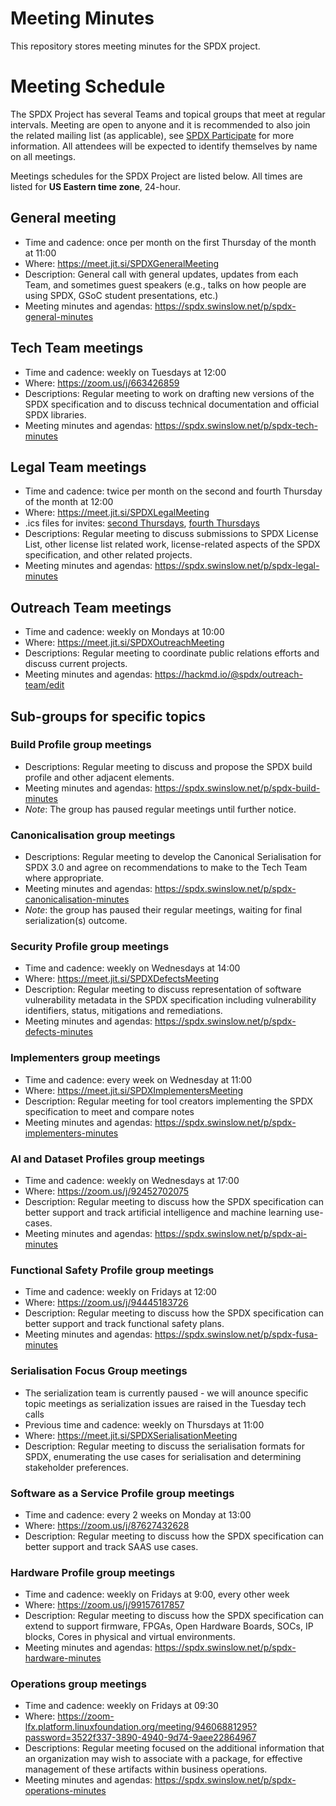 # Meeting Minutes
This repository stores meeting minutes for the SPDX project.

# Meeting Schedule

The SPDX Project has several Teams and topical groups that meet at regular intervals. Meeting are open to anyone and it is recommended to also join the related mailing list (as applicable), see [SPDX Participate](https://spdx.dev/participate/) for more information. All attendees will be expected to identify themselves by name on all meetings.

Meetings schedules for the SPDX Project are listed below. All times are listed for **US Eastern time zone**, 24-hour.

## General meeting
* Time and cadence: once per month on the first Thursday of the month at 11:00
* Where: <https://meet.jit.si/SPDXGeneralMeeting>
* Description: General call with general updates, updates from each Team, and sometimes guest speakers (e.g., talks on how people are using SPDX, GSoC student presentations, etc.)
* Meeting minutes and agendas: https://spdx.swinslow.net/p/spdx-general-minutes

## Tech Team meetings
* Time and cadence: weekly on Tuesdays at 12:00
* Where: <https://zoom.us/j/663426859>
* Descriptions: Regular meeting to work on drafting new versions of the SPDX specification and to discuss technical documentation and official SPDX libraries.
* Meeting minutes and agendas: https://spdx.swinslow.net/p/spdx-tech-minutes

## Legal Team meetings
* Time and cadence: twice per month on the second and fourth Thursday of the month at 12:00
* Where: <https://meet.jit.si/SPDXLegalMeeting>
* .ics files for invites: [second Thursdays](./invites/spdx-legal-2024-second-thursdays.ics), [fourth Thursdays](./invites/spdx-legal-2024-fourth-thursdays.ics)
* Descriptions: Regular meeting to discuss submissions to SPDX License List, other license list related work, license-related aspects of the SPDX specification, and other related projects.
* Meeting minutes and agendas: https://spdx.swinslow.net/p/spdx-legal-minutes

## Outreach Team meetings
* Time and cadence: weekly on Mondays at 10:00
* Where: <https://meet.jit.si/SPDXOutreachMeeting>
* Descriptions: Regular meeting to coordinate public relations efforts and discuss current projects.
* Meeting minutes and agendas: https://hackmd.io/@spdx/outreach-team/edit 

## Sub-groups for specific topics
### Build Profile group meetings
<!-- * Time and cadence: weekly on Mondays at 14:00
* Where: <https://meet.jit.si/SPDXBuildProfile> -->
* Descriptions: Regular meeting to discuss and propose the SPDX build profile and other adjacent elements.
* Meeting minutes and agendas: https://spdx.swinslow.net/p/spdx-build-minutes
*  *Note*: The group has paused regular meetings until further notice.

### Canonicalisation group meetings
<!-- * Time and cadence: weekly on Fridays at 09:00 -->
<!-- * Where: <https://meet.jit.si/SPDXCanonicalMeeting> -->
* Descriptions: Regular meeting to develop the Canonical Serialisation for SPDX 3.0 and agree on recommendations to make to the Tech Team where appropriate.
* Meeting minutes and agendas: https://spdx.swinslow.net/p/spdx-canonicalisation-minutes
* *Note*: the group has paused their regular meetings, waiting for final serialization(s) outcome.

### Security Profile group meetings
* Time and cadence: weekly on Wednesdays at 14:00
* Where: https://meet.jit.si/SPDXDefectsMeeting
* Description: Regular meeting to discuss representation of software vulnerability metadata in the SPDX specification including vulnerability identifiers, status, mitigations and remediations.
* Meeting minutes and agendas: https://spdx.swinslow.net/p/spdx-defects-minutes

### Implementers group meetings
* Time and cadence: every week on Wednesday at 11:00
* Where: https://meet.jit.si/SPDXImplementersMeeting
* Description: Regular meeting for tool creators implementing the SPDX specification to meet and compare notes
* Meeting minutes and agendas: https://spdx.swinslow.net/p/spdx-implementers-minutes

### AI and Dataset Profiles group meetings
* Time and cadence: weekly on Wednesdays at 17:00
* Where: https://zoom.us/j/92452702075
* Description: Regular meeting to discuss how the SPDX specification can better support and track artificial intelligence and machine learning use-cases.
* Meeting minutes and agendas: https://spdx.swinslow.net/p/spdx-ai-minutes

### Functional Safety Profile group meetings
* Time and cadence: weekly on Fridays at 12:00
* Where: https://zoom.us/j/94445183726
* Description: Regular meeting to discuss how the SPDX specification can better support and track functional safety plans.
* Meeting minutes and agendas: https://spdx.swinslow.net/p/spdx-fusa-minutes

### Serialisation Focus Group meetings
* The serialization team is currently paused - we will anounce specific topic meetings as serialization issues are raised in the Tuesday tech calls
* Previous time and cadence: weekly on Thursdays at 11:00
* Where: https://meet.jit.si/SPDXSerialisationMeeting
* Description: Regular meeting to discuss the serialisation formats for SPDX, enumerating the use cases for serialisation and determining stakeholder preferences.

### Software as a Service Profile group meetings
* Time and cadence: every 2 weeks on Monday at 13:00
* Where: https://zoom.us/j/87627432628
* Description: Regular meeting to discuss how the SPDX specification can better support and track SAAS use cases.

### Hardware Profile group meetings
* Time and cadence: weekly on Fridays at 9:00, every other week
* Where: https://zoom.us/j/99157617857
* Description: Regular meeting to discuss how the SPDX specification can extend to support firmware, FPGAs, Open Hardware Boards, SOCs, IP blocks, Cores in physical and virtual environments.
* Meeting minutes and agendas: https://spdx.swinslow.net/p/spdx-hardware-minutes
  
### Operations group meetings
* Time and cadence: weekly on Fridays at 09:30
* Where: https://zoom-lfx.platform.linuxfoundation.org/meeting/94606881295?password=3522f337-3890-4940-9d74-9aee22864967
* Descriptions: Regular meeting focused on the additional information that an organization may wish to associate with a package, for effective management of these artifacts within business operations.
* Meeting minutes and agendas: https://spdx.swinslow.net/p/spdx-operations-minutes

